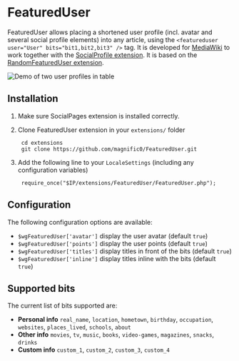 # FeaturedUser
FeaturedUser allows placing a shortened user profile (incl. avatar and several social profile elements) into any article, using the ```<featureduser user="User" bits="bit1,bit2,bit3" />``` tag. It is developed for [MediaWiki](https://www.mediawiki.org/wiki/MediaWiki) to work together with the [SocialProfile extension](https://www.mediawiki.org/wiki/Extension:SocialProfile). It is based on the [RandomFeaturedUser extension](https://www.mediawiki.org/wiki/Extension:RandomFeaturedUser).

![Demo of two user profiles in table](http://i.imgur.com/F3uPOJD.png)

## Installation

1. Make sure SocialPages extension is installed correctly.
1. Clone FeaturedUser extension in your ```extensions/``` folder 

        cd extensions
        git clone https://github.com/magnific0/FeaturedUser.git

1. Add the following line to your ```LocaleSettings``` (including any configuration variables)

        require_once("$IP/extensions/FeaturedUser/FeaturedUser.php");

## Configuration

The following configuration options are available:

* ```$wgFeaturedUser['avatar']``` display the user avatar (default ```true```)
* ```$wgFeaturedUser['points']``` display the user points (default ```true```)
* ```$wgFeaturedUser['titles']``` display titles in front of the bits (default ```true```)
* ```$wgFeaturedUser['inline']``` display titles inline with the bits (default ```true```)

## Supported bits
The current list of bits supported are: 

* **Personal info** ```real_name```, ```location```, ```hometown```, ```birthday```, ```occupation```, ```websites```, ```places_lived```, ```schools```, ```about```
* **Other info** ```movies```, ```tv```, ```music```, ```books```, ```video-games```, ```magazines```, ```snacks```, ```drinks```
* **Custom info** ```custom_1```, ```custom_2```, ```custom_3```, ```custom_4```
